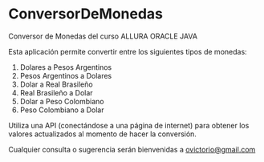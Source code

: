 # ConversorDeMonedas
Conversor de Monedas del curso ALLURA ORACLE JAVA

Esta aplicación permite convertir entre los siguientes tipos de monedas:

1) Dolares a Pesos Argentinos
2) Pesos Argentinos a Dolares
3) Dolar a Real Brasileño
4) Real Brasileño a Dolar
5) Dolar a Peso Colombiano
6) Peso Colombiano a Dolar

Utiliza una API (conectándose a una página de internet) para obtener los valores actualizados al momento de hacer la conversión.

Cualquier consulta o sugerencia serán bienvenidas a ovictorio@gmail.com
